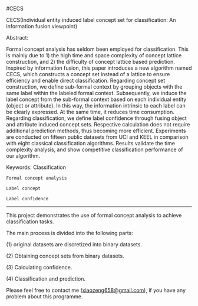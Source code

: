 #CECS

CECS(Individual entity induced label concept set for classification: An information fusion viewpoint)

Abstract:

Formal concept analysis has seldom been employed for classification.
This is mainly due to 1) the high time and space complexity of concept lattice construction, and
2) the difficulty of concept lattice based prediction.
Inspired by information fusion, this paper introduces a new algorithm named CECS, which constructs a concept set instead of a lattice to ensure efficiency and enable direct classification.
Regarding concept set construction, we define sub-formal context by grouping objects with the same label within the labeled formal context.
Subsequently, we induce the label concept from the sub-formal context based on each individual entity (object or attribute).
In this way, the information intrinsic to each label can be clearly expressed.
At the same time, it reduces time consumption.
Regarding classification, we define label confidence through fusing object and attribute induced concept sets.
Respective calculation does not require additional prediction methods, thus becoming more efficient.
Experiments are conducted on fifteen public datasets from UCI and KEEL in comparison with eight classical classification algorithms.
Results validate the time complexity analysis, and show competitive classification performance of our algorithm.

Keywords:
	Classification 
 
	Formal concept analysis 
 
	Label concept 
 
	Label confidence
 
 ------------------------------------------------------------------------------------
This project demonstrates the use of formal concept analysis to achieve classification tasks.

The main process is divided into the following parts:

(1) original datasets are discretized into binary datasets.

(2) Obtaining concept sets from binary datasets.

(3) Calculating confidence.

(4) Classification and prediction.

Please feel free to contact me (xiaozeng658@gmail.com), if you have any problem about this programme.


